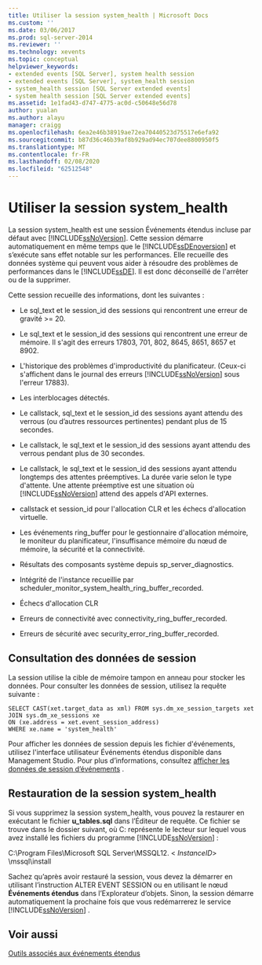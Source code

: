 ```yaml
---
title: Utiliser la session system_health | Microsoft Docs
ms.custom: ''
ms.date: 03/06/2017
ms.prod: sql-server-2014
ms.reviewer: ''
ms.technology: xevents
ms.topic: conceptual
helpviewer_keywords:
- extended events [SQL Server], system health session
- extended events [SQL Server], system_health session
- system_health session [SQL Server extended events]
- system health session [SQL Server extended events]
ms.assetid: 1e1fad43-d747-4775-ac0d-c50648e56d78
author: yualan
ms.author: alayu
manager: craigg
ms.openlocfilehash: 6ea2e46b38919ae72ea70440523d75517e6efa92
ms.sourcegitcommit: b87d36c46b39af8b929ad94ec707dee8800950f5
ms.translationtype: MT
ms.contentlocale: fr-FR
ms.lasthandoff: 02/08/2020
ms.locfileid: "62512548"
---
```

# <a name="use-the-system_health-session"></a>Utiliser la session system_health
  La session system_health est une session Événements étendus incluse par défaut avec [!INCLUDE[ssNoVersion](../../includes/ssnoversion-md.md)]. Cette session démarre automatiquement en même temps que le [!INCLUDE[ssDEnoversion](../../includes/ssdenoversion-md.md)] et s’exécute sans effet notable sur les performances. Elle recueille des données système qui peuvent vous aider à résoudre des problèmes de performances dans le [!INCLUDE[ssDE](../../includes/ssde-md.md)]. Il est donc déconseillé de l'arrêter ou de la supprimer.  
  
 Cette session recueille des informations, dont les suivantes :  
  
-   Le sql_text et le session_id des sessions qui rencontrent une erreur de gravité >= 20.  
  
-   Le sql_text et le session_id des sessions qui rencontrent une erreur de mémoire. Il s'agit des erreurs 17803, 701, 802, 8645, 8651, 8657 et 8902.  
  
-   L'historique des problèmes d'improductivité du planificateur. (Ceux-ci s'affichent dans le journal des erreurs [!INCLUDE[ssNoVersion](../../includes/ssnoversion-md.md)] sous l'erreur 17883).  
  
-   Les interblocages détectés.  
  
-   Le callstack, sql_text et le session_id des sessions ayant attendu des verrous (ou d’autres ressources pertinentes) pendant plus de 15 secondes.  
  
-   Le callstack, le sql_text et le session_id des sessions ayant attendu des verrous pendant plus de 30 secondes.  
  
-   Le callstack, le sql_text et le session_id des sessions ayant attendu longtemps des attentes préemptives. La durée varie selon le type d'attente. Une attente préemptive est une situation où [!INCLUDE[ssNoVersion](../../includes/ssnoversion-md.md)] attend des appels d'API externes.  
  
-   callstack et session_id pour l'allocation CLR et les échecs d'allocation virtuelle.  
  
-   Les événements ring_buffer pour le gestionnaire d'allocation mémoire, le moniteur du planificateur, l'insuffisance mémoire du nœud de mémoire, la sécurité et la connectivité.  
  
-   Résultats des composants système depuis sp_server_diagnostics.  
  
-   Intégrité de l'instance recueillie par scheduler_monitor_system_health_ring_buffer_recorded.  
  
-   Échecs d'allocation CLR  
  
-   Erreurs de connectivité avec connectivity_ring_buffer_recorded.  
  
-   Erreurs de sécurité avec security_error_ring_buffer_recorded.  
  
## <a name="viewing-the-session-data"></a>Consultation des données de session  
 La session utilise la cible de mémoire tampon en anneau pour stocker les données. Pour consulter les données de session, utilisez la requête suivante :  
  
```  
SELECT CAST(xet.target_data as xml) FROM sys.dm_xe_session_targets xet  
JOIN sys.dm_xe_sessions xe  
ON (xe.address = xet.event_session_address)  
WHERE xe.name = 'system_health'  
```  
  
 Pour afficher les données de session depuis les fichier d'événements, utilisez l'interface utilisateur Événements étendus disponible dans Management Studio. Pour plus d’informations, consultez [afficher les données de session d’événements](../../database-engine/view-event-session-data.md) .  
  
## <a name="restoring-the-system_health-session"></a>Restauration de la session system_health  
 Si vous supprimez la session system_health, vous pouvez la restaurer en exécutant le fichier **u_tables.sql** dans l’Éditeur de requête. Ce fichier se trouve dans le dossier suivant, où C: représente le lecteur sur lequel vous avez installé les fichiers du programme [!INCLUDE[ssNoVersion](../../includes/ssnoversion-md.md)] :  
  
 C:\Program Files\Microsoft SQL Server\MSSQL12. \< *InstanceID*> \mssql\install  
  
 Sachez qu’après avoir restauré la session, vous devez la démarrer en utilisant l’instruction ALTER EVENT SESSION ou en utilisant le nœud **Événements étendus** dans l’Explorateur d’objets. Sinon, la session démarre automatiquement la prochaine fois que vous redémarrerez le service [!INCLUDE[ssNoVersion](../../includes/ssnoversion-md.md)] .  
  
## <a name="see-also"></a>Voir aussi  
 [Outils associés aux événements étendus](extended-events-tools.md)  
  
  
